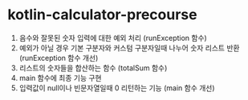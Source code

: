 # kotlin-calculator-precourse

1. 음수와 잘못된 숫자 입력에 대한 예외 처리 (runException 함수)
2. 예외가 아닐 경우 기본 구분자와 커스텀 구분자일때 나누어 숫자 리스트 반환 (runException 함수 개선)
3. 리스트의 숫자들을 합산하는 함수 (totalSum 함수)
4. main 함수에 최종 기능 구현
5. 입력값이 null이나 빈문자열일때 0 리턴하는 기능 (main 함수 개선)
